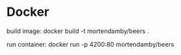 # Docker

build image:
docker build -t mortendamby/beers .

run container:
docker run -p 4200:80 mortendamby/beers